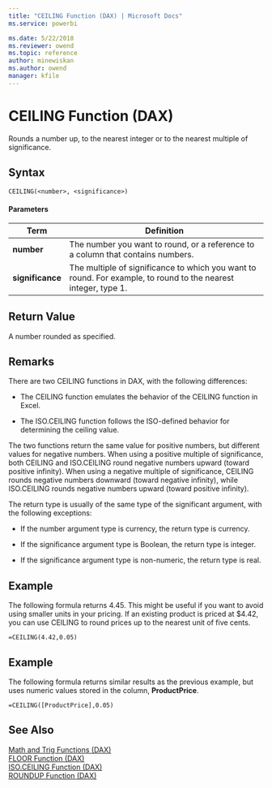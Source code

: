 ```yaml
---
title: "CEILING Function (DAX) | Microsoft Docs"
ms.service: powerbi 

ms.date: 5/22/2018
ms.reviewer: owend
ms.topic: reference
author: minewiskan
ms.author: owend
manager: kfile
---
```

# CEILING Function (DAX)
Rounds a number up, to the nearest integer or to the nearest multiple of significance.  
  
## Syntax  
  
```dax
CEILING(<number>, <significance>)  
```
  
#### Parameters  
  
|Term|Definition|  
|--------|--------------|  
|**number**|The number you want to round, or a reference to a column that contains numbers.|  
|**significance**|The multiple of significance to which you want to round. For example, to round to the nearest integer, type 1.|  
  
## Return Value  
A number rounded as specified.  
  
## Remarks  
There are two CEILING functions in DAX, with the following differences:  
  
-   The CEILING function emulates the behavior of the CEILING function in Excel.  
  
-   The ISO.CEILING function follows the ISO-defined behavior for determining the ceiling value.  
  
The two functions return the same value for positive numbers, but different values for negative numbers.  When using a positive multiple of significance, both CEILING and ISO.CEILING round negative numbers upward (toward positive infinity).  When using a negative multiple of significance, CEILING rounds negative numbers downward (toward negative infinity), while ISO.CEILING rounds negative numbers upward (toward positive infinity).  
  
The return type is usually of the same type of the significant argument, with the following exceptions:  
  
-   If the number argument type is currency, the return type is currency.  
  
-   If the significance argument type is Boolean, the return type is integer.  
  
-   If the significance argument type is non-numeric, the return type is real.  
  
## Example  
The following formula returns 4.45. This might be useful if you want to avoid using smaller units in your pricing. If an existing product is priced at $4.42, you can use CEILING to round prices up to the nearest unit of five cents.  
  
```dax
=CEILING(4.42,0.05)  
```
  
## Example  
The following formula returns similar results as the previous example, but uses numeric values stored in the column, **ProductPrice**.  
  
```dax
=CEILING([ProductPrice],0.05)  
```
  
## See Also  
[Math and Trig Functions &#40;DAX&#41;](math-and-trig-functions-dax.md)  
[FLOOR Function &#40;DAX&#41;](floor-function-dax.md)  
[ISO.CEILING Function &#40;DAX&#41;](iso-ceiling-function-dax.md)  
[ROUNDUP Function &#40;DAX&#41;](roundup-function-dax.md)  
  
